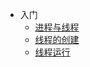 
- 入门
  - [进程与线程](/md/juc-hm/01-进程与线程.md)
  - [线程的创建](/md/juc-hm/03-线程的创建.md)
  - [线程运行](/md/juc-hm/04-线程运行.md)